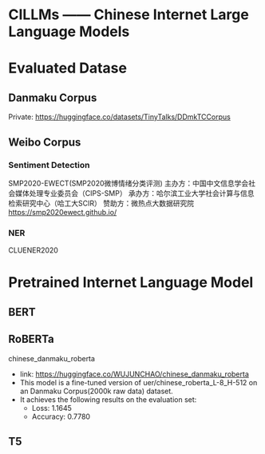 # CILLMs —— Chinese Internet Large Language Models

# Evaluated Datase

## Danmaku Corpus
Private: https://huggingface.co/datasets/TinyTalks/DDmkTCCorpus
## Weibo Corpus
### Sentiment Detection
SMP2020-EWECT(SMP2020微博情绪分类评测)
主办方：中国中文信息学会社会媒体处理专业委员会（CIPS-SMP）
承办方：哈尔滨工业大学社会计算与信息检索研究中心（哈工大SCIR）
赞助方：微热点大数据研究院
https://smp2020ewect.github.io/

### NER
CLUENER2020

# Pretrained Internet Language Model

## BERT

## RoBERTa

chinese_danmaku_roberta
- link: https://huggingface.co/WUJUNCHAO/chinese_danmaku_roberta
- This model is a fine-tuned version of uer/chinese_roberta_L-8_H-512 on an Danmaku Corpus(2000k raw data) dataset. 
- It achieves the following results on the evaluation set:
  - Loss: 1.1645
  - Accuracy: 0.7780

## T5
